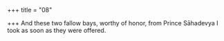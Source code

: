 +++
title = "08"

+++
And these two fallow bays, worthy of honor, from Prince Sāhadevya I took as soon as they were offered.  